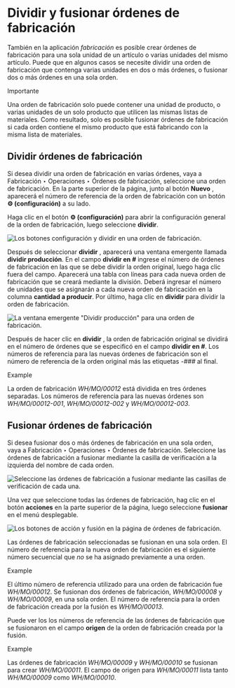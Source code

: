 # Dividir y fusionar órdenes de fabricación

También en la aplicación _fabricación_ es posible crear órdenes de fabricación
para una sola unidad de un artículo o varias unidades del mismo artículo.
Puede que en algunos casos se necesite dividir una orden de fabricación que
contenga varias unidades en dos o más órdenes, o fusionar dos o más órdenes en
una sola orden.

<div class="alert alert-warning">
<p class="alert-title">
Importante</p><p>Una orden de fabricación solo puede contener una unidad de producto, o varias unidades de un solo producto que utilicen las mismas listas de materiales. Como resultado, solo es posible fusionar órdenes de fabricación si cada orden contiene el mismo producto que está fabricando con la misma lista de materiales.</p>
</div>

## Dividir órdenes de fabricación

Si desea dividir una orden de fabricación en varias órdenes, vaya a
Fabricación ‣ Operaciones ‣ Órdenes de fabricación, seleccione una orden de
fabricación. En la parte superior de la página, junto al botón **Nuevo** ,
aparecerá el número de referencia de la orden de fabricación con un botón **⚙️
(configuración)** a su lado.

Haga clic en el botón **⚙️ (configuración)** para abrir la configuración
general de la orden de fabricación, luego seleccione **dividir**.

![Los botones configuración y dividir en una orden de
fabricación.](../../../../_images/settings-split.png)

Después de seleccionar **dividir** , aparecerá una ventana emergente llamada
**dividir producción**. En el campo **dividir en #** ingrese el número de
órdenes de fabricación en las que se debe dividir la orden original, luego
haga clic fuera del campo. Aparecerá una tabla con líneas para cada nueva
orden de fabricación que se creará mediante la división. Deberá ingresar el
número de unidades que se asignarán a cada nueva orden de fabricación en la
columna **cantidad a producir**. Por último, haga clic en **dividir** para
dividir la orden de fabricación.

![La ventana emergente "Dividir producción" para una orden de
fabricación.](../../../../_images/split-production-window.png)

Después de hacer clic en **dividir** , la orden de fabricación original se
dividirá en el número de órdenes que se especificó en el campo **dividir en
#**. Los números de referencia para las nuevas órdenes de fabricación son el
número de referencia de la orden original más las etiquetas _-###_ al final.

<div class="alert alert-success">
<p class="alert-title">
Example</p><p>La orden de fabricación <em>WH/MO/00012</em> está dividida en tres órdenes separadas. Los números de referencia para las nuevas órdenes son <em>WH/MO/00012-001</em>, <em>WH/MO/00012-002</em> y <em>WH/MO/00012-003</em>.</p>
</div>

## Fusionar órdenes de fabricación

Si desea fusionar dos o más órdenes de fabricación en una sola orden, vaya a
Fabricación ‣ Operaciones ‣ Órdenes de fabricación. Seleccione las órdenes de
fabricación a fusionar mediante la casilla de verificación a la izquierda del
nombre de cada orden.

![Seleccione las órdenes de fabricación a fusionar mediante las casillas de
verificación de cada una.](../../../../_images/select-orders.png)

Una vez que seleccione todas las órdenes de fabricación, hag clic en el botón
**acciones** en la parte superior de la página, luego seleccione **fusionar**
en el menú desplegable.

![Los botones de acción y fusión en la página de órdenes de
fabricación.](../../../../_images/actions-merge.png)

Las órdenes de fabricación seleccionadas se fusionan en una sola orden. El
número de referencia para la nueva orden de fabricación es el siguiente número
secuencial que _no_ se ha asignado previamente a una orden.

<div class="alert alert-success">
<p class="alert-title">
Example</p><p>El último número de referencia utilizado para una orden de fabricación fue <em>WH/MO/00012</em>. Se fusionan dos órdenes de fabricación, <em>WH/MO/00008</em> y <em>WH/MO/00009</em>, en una sola orden. El número de referencia para la orden de fabricación creada por la fusión es <em>WH/MO/00013</em>.</p>
</div>

Puede ver los los números de referencia de las órdenes de fabricación que se
fusionaron en el campo **origen** de la orden de fabricación creada por la
fusión.

<div class="alert alert-success">
<p class="alert-title">
Example</p><p>Las órdenes de fabricación <em>WH/MO/00009</em> y <em>WH/MO/00010</em> se fusionan para crear <em>WH/MO/00011</em>. El campo de origen para <em>WH/MO/00011</em> lista tanto <em>WH/MO/00009</em> como <em>WH/MO/00010</em>.</p>
</div>

